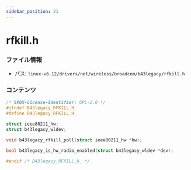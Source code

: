 ```yaml
---
sidebar_position: 21
---
```

# rfkill.h

### ファイル情報

- パス: `linux-v6.12/drivers/net/wireless/broadcom/b43legacy/rfkill.h`

### コンテンツ

```h
/* SPDX-License-Identifier: GPL-2.0 */
#ifndef B43legacy_RFKILL_H_
#define B43legacy_RFKILL_H_

struct ieee80211_hw;
struct b43legacy_wldev;

void b43legacy_rfkill_poll(struct ieee80211_hw *hw);

bool b43legacy_is_hw_radio_enabled(struct b43legacy_wldev *dev);

#endif /* B43legacy_RFKILL_H_ */

```
